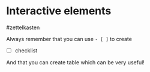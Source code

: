 # Interactive elements

#zettelkasten

Always remember that you can use `- [ ]` to create
- [ ] checklist

And that you can create table which can be very useful!